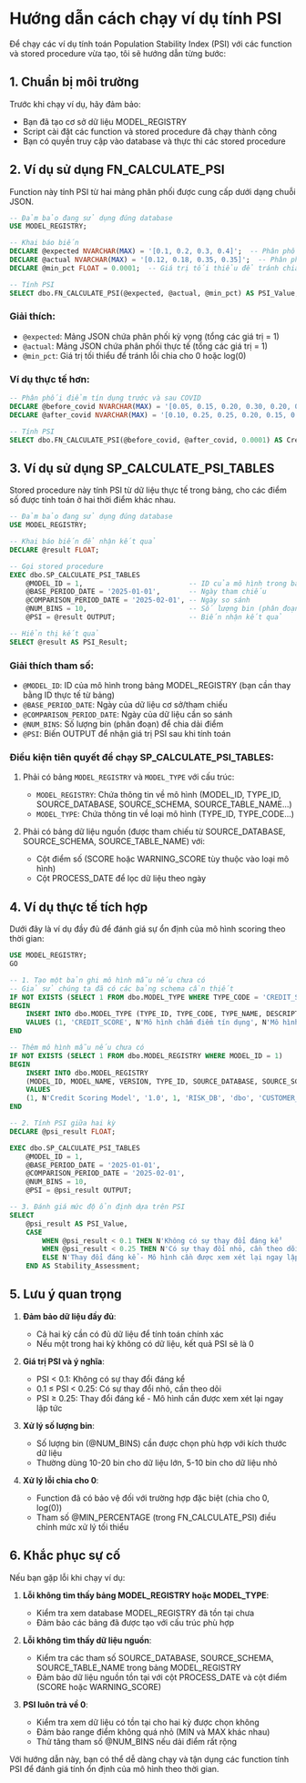 # Hướng dẫn cách chạy ví dụ tính PSI

Để chạy các ví dụ tính toán Population Stability Index (PSI) với các function và stored procedure vừa tạo, tôi sẽ hướng dẫn từng bước:

## 1. Chuẩn bị môi trường

Trước khi chạy ví dụ, hãy đảm bảo:
- Bạn đã tạo cơ sở dữ liệu MODEL_REGISTRY
- Script cài đặt các function và stored procedure đã chạy thành công
- Bạn có quyền truy cập vào database và thực thi các stored procedure

## 2. Ví dụ sử dụng FN_CALCULATE_PSI

Function này tính PSI từ hai mảng phân phối được cung cấp dưới dạng chuỗi JSON.

```sql
-- Đảm bảo đang sử dụng đúng database
USE MODEL_REGISTRY;

-- Khai báo biến
DECLARE @expected NVARCHAR(MAX) = '[0.1, 0.2, 0.3, 0.4]';  -- Phân phối kỳ vọng
DECLARE @actual NVARCHAR(MAX) = '[0.12, 0.18, 0.35, 0.35]';  -- Phân phối thực tế
DECLARE @min_pct FLOAT = 0.0001;  -- Giá trị tối thiểu để tránh chia cho 0

-- Tính PSI
SELECT dbo.FN_CALCULATE_PSI(@expected, @actual, @min_pct) AS PSI_Value;
```

### Giải thích:
- `@expected`: Mảng JSON chứa phân phối kỳ vọng (tổng các giá trị = 1)
- `@actual`: Mảng JSON chứa phân phối thực tế (tổng các giá trị = 1)
- `@min_pct`: Giá trị tối thiểu để tránh lỗi chia cho 0 hoặc log(0)

### Ví dụ thực tế hơn:
```sql
-- Phân phối điểm tín dụng trước và sau COVID
DECLARE @before_covid NVARCHAR(MAX) = '[0.05, 0.15, 0.20, 0.30, 0.20, 0.10]';
DECLARE @after_covid NVARCHAR(MAX) = '[0.10, 0.25, 0.25, 0.20, 0.15, 0.05]';

-- Tính PSI
SELECT dbo.FN_CALCULATE_PSI(@before_covid, @after_covid, 0.0001) AS Credit_Score_PSI;
```

## 3. Ví dụ sử dụng SP_CALCULATE_PSI_TABLES

Stored procedure này tính PSI từ dữ liệu thực tế trong bảng, cho các điểm số được tính toán ở hai thời điểm khác nhau.

```sql
-- Đảm bảo đang sử dụng đúng database
USE MODEL_REGISTRY;

-- Khai báo biến để nhận kết quả
DECLARE @result FLOAT;

-- Gọi stored procedure
EXEC dbo.SP_CALCULATE_PSI_TABLES 
    @MODEL_ID = 1,                          -- ID của mô hình trong bảng MODEL_REGISTRY
    @BASE_PERIOD_DATE = '2025-01-01',       -- Ngày tham chiếu
    @COMPARISON_PERIOD_DATE = '2025-02-01', -- Ngày so sánh
    @NUM_BINS = 10,                         -- Số lượng bin (phân đoạn)
    @PSI = @result OUTPUT;                  -- Biến nhận kết quả

-- Hiển thị kết quả
SELECT @result AS PSI_Result;
```

### Giải thích tham số:
- `@MODEL_ID`: ID của mô hình trong bảng MODEL_REGISTRY (bạn cần thay bằng ID thực tế từ bảng)
- `@BASE_PERIOD_DATE`: Ngày của dữ liệu cơ sở/tham chiếu
- `@COMPARISON_PERIOD_DATE`: Ngày của dữ liệu cần so sánh
- `@NUM_BINS`: Số lượng bin (phân đoạn) để chia dải điểm 
- `@PSI`: Biến OUTPUT để nhận giá trị PSI sau khi tính toán

### Điều kiện tiên quyết để chạy SP_CALCULATE_PSI_TABLES:

1. Phải có bảng `MODEL_REGISTRY` và `MODEL_TYPE` với cấu trúc:
   - `MODEL_REGISTRY`: Chứa thông tin về mô hình (MODEL_ID, TYPE_ID, SOURCE_DATABASE, SOURCE_SCHEMA, SOURCE_TABLE_NAME...)
   - `MODEL_TYPE`: Chứa thông tin về loại mô hình (TYPE_ID, TYPE_CODE...)

2. Phải có bảng dữ liệu nguồn (được tham chiếu từ SOURCE_DATABASE, SOURCE_SCHEMA, SOURCE_TABLE_NAME) với:
   - Cột điểm số (SCORE hoặc WARNING_SCORE tùy thuộc vào loại mô hình)
   - Cột PROCESS_DATE để lọc dữ liệu theo ngày

## 4. Ví dụ thực tế tích hợp

Dưới đây là ví dụ đầy đủ để đánh giá sự ổn định của mô hình scoring theo thời gian:

```sql
USE MODEL_REGISTRY;
GO

-- 1. Tạo một bản ghi mô hình mẫu nếu chưa có
-- Giả sử chúng ta đã có các bảng schema cần thiết
IF NOT EXISTS (SELECT 1 FROM dbo.MODEL_TYPE WHERE TYPE_CODE = 'CREDIT_SCORE')
BEGIN
    INSERT INTO dbo.MODEL_TYPE (TYPE_ID, TYPE_CODE, TYPE_NAME, DESCRIPTION)
    VALUES (1, 'CREDIT_SCORE', N'Mô hình chấm điểm tín dụng', N'Mô hình đánh giá xếp hạng tín dụng khách hàng');
END

-- Thêm mô hình mẫu nếu chưa có
IF NOT EXISTS (SELECT 1 FROM dbo.MODEL_REGISTRY WHERE MODEL_ID = 1)
BEGIN
    INSERT INTO dbo.MODEL_REGISTRY 
    (MODEL_ID, MODEL_NAME, VERSION, TYPE_ID, SOURCE_DATABASE, SOURCE_SCHEMA, SOURCE_TABLE_NAME, CREATE_DATE, STATUS)
    VALUES 
    (1, N'Credit Scoring Model', '1.0', 1, 'RISK_DB', 'dbo', 'CUSTOMER_SCORES', GETDATE(), 'ACTIVE');
END

-- 2. Tính PSI giữa hai kỳ
DECLARE @psi_result FLOAT;

EXEC dbo.SP_CALCULATE_PSI_TABLES 
    @MODEL_ID = 1,                          
    @BASE_PERIOD_DATE = '2025-01-01',       
    @COMPARISON_PERIOD_DATE = '2025-02-01', 
    @NUM_BINS = 10,                         
    @PSI = @psi_result OUTPUT;              

-- 3. Đánh giá mức độ ổn định dựa trên PSI
SELECT 
    @psi_result AS PSI_Value,
    CASE 
        WHEN @psi_result < 0.1 THEN N'Không có sự thay đổi đáng kể'
        WHEN @psi_result < 0.25 THEN N'Có sự thay đổi nhỏ, cần theo dõi'        
        ELSE N'Thay đổi đáng kể - Mô hình cần được xem xét lại ngay lập tức'
    END AS Stability_Assessment;
```

## 5. Lưu ý quan trọng

1. **Đảm bảo dữ liệu đầy đủ**: 
   - Cả hai kỳ cần có đủ dữ liệu để tính toán chính xác
   - Nếu một trong hai kỳ không có dữ liệu, kết quả PSI sẽ là 0

2. **Giá trị PSI và ý nghĩa**:
   - PSI < 0.1: Không có sự thay đổi đáng kể
   - 0.1 ≤ PSI < 0.25: Có sự thay đổi nhỏ, cần theo dõi   
   - PSI ≥ 0.25: Thay đổi đáng kể - Mô hình cần được xem xét lại ngay lập tức

3. **Xử lý số lượng bin**:
   - Số lượng bin (@NUM_BINS) cần được chọn phù hợp với kích thước dữ liệu
   - Thường dùng 10-20 bin cho dữ liệu lớn, 5-10 bin cho dữ liệu nhỏ

4. **Xử lý lỗi chia cho 0**:
   - Function đã có bảo vệ đối với trường hợp đặc biệt (chia cho 0, log(0))
   - Tham số @MIN_PERCENTAGE (trong FN_CALCULATE_PSI) điều chỉnh mức xử lý tối thiểu

## 6. Khắc phục sự cố

Nếu bạn gặp lỗi khi chạy ví dụ:

1. **Lỗi không tìm thấy bảng MODEL_REGISTRY hoặc MODEL_TYPE**:
   - Kiểm tra xem database MODEL_REGISTRY đã tồn tại chưa
   - Đảm bảo các bảng đã được tạo với cấu trúc phù hợp

2. **Lỗi không tìm thấy dữ liệu nguồn**:
   - Kiểm tra các tham số SOURCE_DATABASE, SOURCE_SCHEMA, SOURCE_TABLE_NAME trong bảng MODEL_REGISTRY
   - Đảm bảo dữ liệu nguồn tồn tại với cột PROCESS_DATE và cột điểm (SCORE hoặc WARNING_SCORE)

3. **PSI luôn trả về 0**:
   - Kiểm tra xem dữ liệu có tồn tại cho hai kỳ được chọn không
   - Đảm bảo range điểm không quá nhỏ (MIN và MAX khác nhau)
   - Thử tăng tham số @NUM_BINS nếu dải điểm rất rộng

Với hướng dẫn này, bạn có thể dễ dàng chạy và tận dụng các function tính PSI để đánh giá tính ổn định của mô hình theo thời gian.